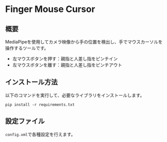 # Finger Mouse Cursor

## 概要

MediaPipeを使用してカメラ映像から手の位置を検出し、手でマウスカーソルを操作するツールです。

* 左マウスボタンを押す：親指と人差し指をピンチイン  
* 左マウスボタンを離す：親指と人差し指をピンチアウト  

## インストール方法

以下のコマンドを実行して、必要なライブラリをインストールします。

`pip install -r requirements.txt`

## 設定ファイル

`config.xml`で各種設定を行えます。
